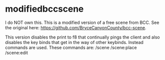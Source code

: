# modifiedbccscene
I do NOT own this. This is a modified version of a free scene from BCC. See the original here: https://github.com/BryceCanyonCounty/bcc-scene.

This version disables the print to f8 that continually pings the client and also disables the key binds that get in the way of other keybinds. Instead commands are used. These commands are:
/scene
/scene:place
/scene:edit
